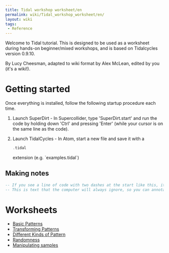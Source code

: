 ```yaml
---
title: Tidal workshop worksheet/en
permalink: wiki/Tidal_workshop_worksheet/en/
layout: wiki
tags:
 - Reference
---
```


<languages /> Welcome to Tidal tutorial. This is designed to be used as
a worksheet during hands-on beginner/mixed workshops, and is based on
Tidalcycles version 0.9.10.

By Lucy Cheesman, adapted to wiki format by Alex McLean, edited by you
(it's a wiki!).

# Getting started

Once everything is installed, follow the following startup procedure
each time.

1.  Launch SuperDirt - In Supercollider, type 'SuperDirt.start' and run
    the code by holding down 'Ctrl' and pressing 'Enter' (while your
    cursor is on the same line as the code).
2.  Launch TidalCycles - In Atom, start a new file and save it with a
    ``` Haskell
    .tidal
    ```

    extension (e.g. \`examples.tidal\`)

## Making notes

``` Haskell
-- If you see a line of code with two dashes at the start like this, it’s called a comment.
-- This is text that the computer will always ignore, so you can annotate your code.
```

# Worksheets

-   [Basic Patterns](/wiki/Basic_Patterns "wikilink")
-   [Transforming Patterns](/wiki/Transforming_Patterns "wikilink")
-   [Different Kinds of Pattern](/wiki/Different_Kinds_of_Pattern "wikilink")
-   [Randomness](/wiki/Randomness "wikilink")
-   [Manipulating samples](/wiki/Manipulating_samples "wikilink")

